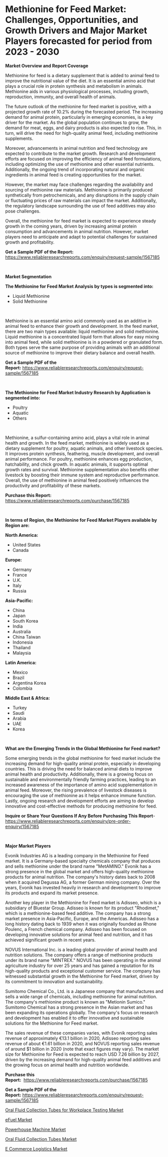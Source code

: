 <p><h1>Methionine for Feed Market: Challenges, Opportunities, and Growth Drivers and Major Market Players forecasted for period from 2023 - 2030</h1></p><p><strong>Market Overview and Report Coverage</strong></p>
<p><p>Methionine for feed is a dietary supplement that is added to animal feed to improve the nutritional value of the diet. It is an essential amino acid that plays a crucial role in protein synthesis and metabolism in animals. Methionine aids in various physiological processes, including growth, reproduction, immunity, and overall health of animals.</p><p>The future outlook of the methionine for feed market is positive, with a projected growth rate of 10.2% during the forecasted period. The increasing demand for animal protein, particularly in emerging economies, is a key driver for the market. As the global population continues to grow, the demand for meat, eggs, and dairy products is also expected to rise. This, in turn, will drive the need for high-quality animal feed, including methionine supplements.</p><p>Moreover, advancements in animal nutrition and feed technology are expected to contribute to the market growth. Research and development efforts are focused on improving the efficiency of animal feed formulations, including optimizing the use of methionine and other essential nutrients. Additionally, the ongoing trend of incorporating natural and organic ingredients in animal feed is creating opportunities for the market.</p><p>However, the market may face challenges regarding the availability and sourcing of methionine raw materials. Methionine is primarily produced synthetically from petrochemicals, and any disruptions in the supply chain or fluctuating prices of raw materials can impact the market. Additionally, the regulatory landscape surrounding the use of feed additives may also pose challenges.</p><p>Overall, the methionine for feed market is expected to experience steady growth in the coming years, driven by increasing animal protein consumption and advancements in animal nutrition. However, market players need to anticipate and adapt to potential challenges for sustained growth and profitability.</p></p>
<p><strong>Get a Sample PDF of the Report:</strong> <a href="https://www.reliableresearchreports.com/enquiry/request-sample/1567185">https://www.reliableresearchreports.com/enquiry/request-sample/1567185</a></p>
<p>&nbsp;</p>
<p><strong>Market Segmentation</strong></p>
<p><strong>The Methionine for Feed Market Analysis by types is segmented into:</strong></p>
<p><ul><li>Liquid Methionine</li><li>Solid Methionine</li></ul></p>
<p>&nbsp;</p>
<p><p>Methionine is an essential amino acid commonly used as an additive in animal feed to enhance their growth and development. In the feed market, there are two main types available: liquid methionine and solid methionine. Liquid methionine is a concentrated liquid form that allows for easy mixing into animal feed, while solid methionine is in a powdered or granulated form. Both types serve the same purpose of providing animals with an additional source of methionine to improve their dietary balance and overall health.</p></p>
<p><strong>Get a Sample PDF of the Report:</strong>&nbsp;<a href="https://www.reliableresearchreports.com/enquiry/request-sample/1567185">https://www.reliableresearchreports.com/enquiry/request-sample/1567185</a></p>
<p>&nbsp;</p>
<p><strong>The Methionine for Feed Market Industry Research by Application is segmented into:</strong></p>
<p><ul><li>Poultry</li><li>Aquatic</li><li>Others</li></ul></p>
<p>&nbsp;</p>
<p><p>Methionine, a sulfur-containing amino acid, plays a vital role in animal health and growth. In the feed market, methionine is widely used as a dietary supplement for poultry, aquatic animals, and other livestock species. It improves protein synthesis, feathering, muscle development, and overall animal performance. For poultry, methionine enhances egg production, hatchability, and chick growth. In aquatic animals, it supports optimal growth rates and survival. Methionine supplementation also benefits other livestock by boosting their immune system and reproductive performance. Overall, the use of methionine in animal feed positively influences the productivity and profitability of these markets.</p></p>
<p><strong>Purchase this Report:</strong>&nbsp; <a href="https://www.reliableresearchreports.com/purchase/1567185">https://www.reliableresearchreports.com/purchase/1567185</a></p>
<p>&nbsp;</p>
<p><strong>In terms of Region, the Methionine for Feed Market Players available by Region are:</strong></p>
<p>
    <p> <strong> North America: </strong>
        <ul>
            <li>United States</li>
            <li>Canada</li>
        </ul>
        </p> 
    <p> <strong> Europe: </strong>
        <ul>
            <li>Germany</li>
            <li>France</li>
            <li>U.K.</li>
            <li>Italy</li>
            <li>Russia</li>
        </ul>
        </p> 
    <p> <strong> Asia-Pacific: </strong>
        <ul>
            <li>China</li>
            <li>Japan</li>
            <li>South Korea</li>
            <li>India</li>
            <li>Australia</li>
            <li>China Taiwan</li>
            <li>Indonesia</li>
            <li>Thailand</li>
            <li>Malaysia</li>
        </ul>
        </p> 
    <p> <strong> Latin America: </strong>
        <ul>
            <li>Mexico</li>
            <li>Brazil</li>
            <li>Argentina Korea</li>
            <li>Colombia</li>
        </ul>
        </p> 
    <p> <strong> Middle East & Africa: </strong>
        <ul>
            <li>Turkey</li>
            <li>Saudi</li>
            <li>Arabia</li>
            <li>UAE</li>
            <li>Korea</li>
        </ul>
    </p>
    </p>
<p>&nbsp;</p>
<p><strong>What are the Emerging Trends in the Global Methionine for Feed market?</strong></p>
<p><p>Some emerging trends in the global methionine for feed market include the increasing demand for high-quality animal protein, especially in developing countries. This is driving the need for balanced animal diets to improve animal health and productivity. Additionally, there is a growing focus on sustainable and environmentally friendly farming practices, leading to an increased awareness of the importance of amino acid supplementation in animal feed. Moreover, the rising prevalence of livestock diseases is encouraging the use of methionine as it helps enhance immune function. Lastly, ongoing research and development efforts are aiming to develop innovative and cost-effective methods for producing methionine for feed.</p></p>
<p><strong>Inquire or Share Your Questions If Any Before Purchasing This Report</strong>- <a href="https://www.reliableresearchreports.com/enquiry/pre-order-enquiry/1567185">https://www.reliableresearchreports.com/enquiry/pre-order-enquiry/1567185</a></p>
<p>&nbsp;</p>
<p><strong>Major Market Players</strong></p>
<p><p>Evonik Industries AG is a leading company in the Methionine for Feed market. It is a Germany-based specialty chemicals company that produces and sells methionine under the brand name "MetAMINO." Evonik has a strong presence in the global market and offers high-quality methionine products for animal nutrition. The company's history dates back to 2008 when it acquired Degussa AG, a former German mining company. Over the years, Evonik has invested heavily in research and development to improve its products and expand its market presence.</p><p>Another key player in the Methionine for Feed market is Adisseo, which is a subsidiary of Bluestar Group. Adisseo is known for its product "Rhodimet," which is a methionine-based feed additive. The company has a strong market presence in Asia-Pacific, Europe, and the Americas. Adisseo has a long history dating back to 1939 when it was originally founded as Rhone Poulenc, a French chemical company. Adisseo has been focused on developing innovative solutions for animal feed and nutrition, and it has achieved significant growth in recent years.</p><p>NOVUS International Inc. is a leading global provider of animal health and nutrition solutions. The company offers a range of methionine products under its brand name "MINTREX." NOVUS has been operating in the animal agriculture industry for over 25 years and has gained a reputation for its high-quality products and exceptional customer service. The company has witnessed substantial growth in the Methionine for Feed market, driven by its commitment to innovation and sustainability.</p><p>Sumitomo Chemical Co., Ltd. is a Japanese company that manufactures and sells a wide range of chemicals, including methionine for animal nutrition. The company's methionine product is known as "Metionin Sumico." Sumitomo Chemical has a strong presence in the Asian market and has been expanding its operations globally. The company's focus on research and development has enabled it to offer innovative and sustainable solutions for the Methionine for Feed market.</p><p>The sales revenue of these companies varies, with Evonik reporting sales revenue of approximately €13.1 billion in 2020, Adisseo reporting sales revenue of about €1.61 billion in 2020, and NOVUS reporting sales revenue of around $1 billion in 2020 (note that exact figures may vary). The market size for Methionine for Feed is expected to reach USD 7.26 billion by 2027, driven by the increasing demand for high-quality animal feed additives and the growing focus on animal health and nutrition worldwide.</p></p>
<p><strong>Purchase this Report:</strong>&nbsp;&nbsp;<a href="https://www.reliableresearchreports.com/purchase/1567185">https://www.reliableresearchreports.com/purchase/1567185</a></p>
<p></p>
<p><strong>Get a Sample PDF of the Report:</strong>&nbsp;<a href="https://www.reliableresearchreports.com/enquiry/request-sample/1567185">https://www.reliableresearchreports.com/enquiry/request-sample/1567185</a></p>
<p><p><a href="https://github.com/amae102299/Market-Research-Report-List-1/blob/main/oral-fluid-collection-tubes-for-workplace-testing-market.md">Oral Fluid Collection Tubes for Workplace Testing Market</a></p><p><a href="https://medium.com/@carrolltorp/efuel-market-size-growth-forecast-2023-2030-e5738822b077">eFuel Market</a></p><p><a href="https://www.linkedin.com/pulse/powerhouse-machine-market-size-share-global-analysis-1iqlf/">Powerhouse Machine Market</a></p><p><a href="https://github.com/prosalinda88/Market-Research-Report-List-1/blob/main/oral-fluid-collection-tubes-market.md">Oral Fluid Collection Tubes Market</a></p><p><a href="https://medium.com/@mhdhonirp23/e-commerce-logistics-market-report-reveals-the-latest-trends-and-growth-opportunities-of-this-15e5e66bb4d8">E Commerce Logistics Market</a></p></p>